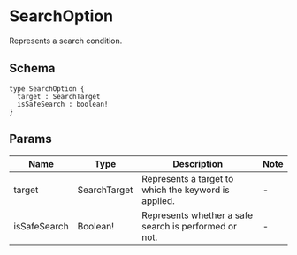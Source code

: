 # SearchOption

Represents a search condition.

## Schema

```text
type SearchOption {
  target : SearchTarget
  isSafeSearch : boolean!
}
```

## Params

| Name | Type | Description | Note |
| --- | --- | --- | --- |
| target | SearchTarget | Represents a target to which the keyword is applied. | - |
| isSafeSearch | Boolean! | Represents whether a safe search is performed or not. | - |

